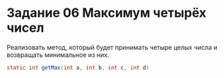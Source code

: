 # Задание 06 Максимум четырёх чисел

Реализовать метод, который будет принимать четыре целых числа и возвращать минимальное из них.
```java
static int getMax(int a, int b, int c, int d)
```